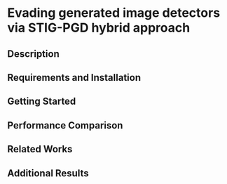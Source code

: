 # Evading generated image detectors via STIG-PGD hybrid approach
## Description
## Requirements and Installation
## Getting Started
## Performance Comparison
## Related Works
## Additional Results
##
